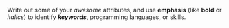 Write out some of your *awesome* attributes, and use **emphasis** (like **bold** or _italics_) to identify ***keywords***, programming languages, or skills. 
